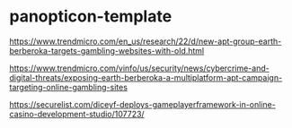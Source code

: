 # panopticon-template

https://www.trendmicro.com/en_us/research/22/d/new-apt-group-earth-berberoka-targets-gambling-websites-with-old.html

https://www.trendmicro.com/vinfo/us/security/news/cybercrime-and-digital-threats/exposing-earth-berberoka-a-multiplatform-apt-campaign-targeting-online-gambling-sites

https://securelist.com/diceyf-deploys-gameplayerframework-in-online-casino-development-studio/107723/
